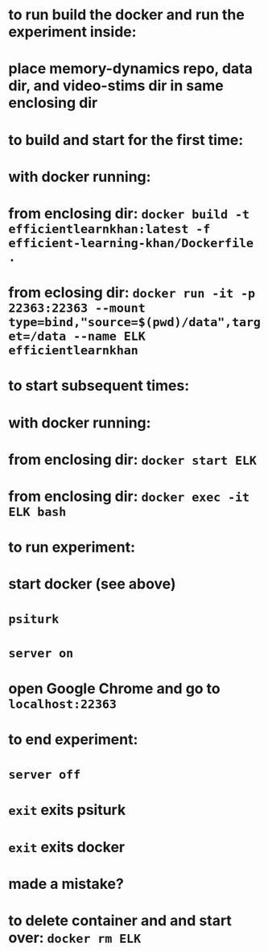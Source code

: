 # to run build the docker and run the experiment inside:
# place memory-dynamics repo, data dir, and video-stims dir in same enclosing dir

# to build and start for the first time:
#   with docker running:
#   from enclosing dir: `docker build -t efficientlearnkhan:latest -f efficient-learning-khan/Dockerfile .`
#   from eclosing dir: `docker run -it -p 22363:22363 --mount type=bind,"source=$(pwd)/data",target=/data --name ELK efficientlearnkhan`

# to start subsequent times:
#   with docker running:
#   from enclosing dir: `docker start ELK`
#   from enclosing dir: `docker exec -it ELK bash`

# to run experiment:
#   start docker (see above)
#   `psiturk`
#   `server on`
#   open Google Chrome and go to `localhost:22363`

# to end experiment:
#   `server off`
#   `exit` exits psiturk
#   `exit` exits docker


# made a mistake?
#   to delete container and and start over: `docker rm ELK`
